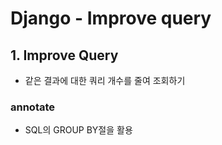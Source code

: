# Django - Improve query
## 1. Improve Query
- 같은 결과에 대한 쿼리 개수를 줄여 조회하기
### annotate
- SQL의 GROUP BY절을 활용